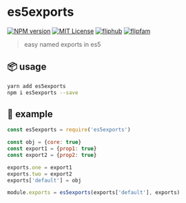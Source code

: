 # es5exports

[![NPM version][es5exports-npm-image]][es5exports-npm-url]
[![MIT License][license-image]][license-url]
[![fliphub][gitter-badge]][gitter-url]
[![flipfam][flipfam-image]][flipfam-url]

[es5exports-npm-image]: https://img.shields.io/npm/v/es5exports.svg
[es5exports-npm-url]: https://npmjs.org/package/es5exports
[license-image]: http://img.shields.io/badge/license-MIT-blue.svg?style=flat
[license-url]: https://spdx.org/licenses/MIT
[gitter-badge]: https://img.shields.io/gitter/room/fliphub/pink.svg
[gitter-url]: https://gitter.im/fliphub/Lobby
[flipfam-image]: https://img.shields.io/badge/%F0%9F%8F%97%20%F0%9F%92%A0-flipfam-9659F7.svg
[flipfam-url]: https://www.npmjs.com/package/flipfam

> easy named exports in es5

## 📦 usage
```bash
yarn add es5exports
npm i es5exports --save
```

## 📘 example

```js
const es5exports = require('es5exports')

const obj = {core: true}
const export1 = {prop1: true}
const export2 = {prop2: true}

exports.one = export1
exports.two = export2
exports['default'] = obj

module.exports = es5exports(exports['default'], exports)
```
